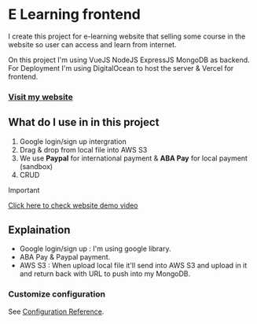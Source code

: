 # E Learning frontend

I create this project for e-learning website that selling some course in the website so user can access and learn from internet. 

On this project I'm using VueJS NodeJS ExpressJS MongoDB as backend.
For Deployment I'm using DigitalOcean to host the server & Vercel for frontend. 

### [Visit my website ](https://e-learning-website-plum.vercel.app/)

## What do I use in in this project 

1. Google login/sign up intergration
2. Drag & drop from local file into AWS S3
3. We use **Paypal** for international payment & **ABA Pay** for local payment (sandbox) 
4. CRUD

> [!IMPORTANT]
> [Click here to check website demo video](https://www.youtube.com/watch?v=xpQpZSKhvVs)


## Explaination

- Google login/sign up : I'm using google library.
- ABA Pay & Paypal payment.
- AWS S3 : When upload local file it'll send into AWS S3 and upload in it and return back with URL to push into my MongoDB.


### Customize configuration
See [Configuration Reference](https://cli.vuejs.org/config/).
